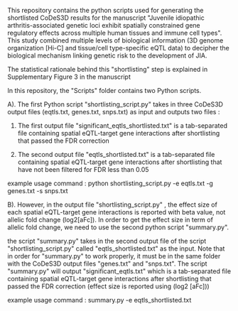 This repository contains the python scripts used for generating the shortlisted CoDeS3D results for the manuscript "Juvenile idiopathic arthritis-associated genetic loci exhibit spatially constrained gene regulatory effects across multiple human tissues and immune cell types". This study combined multiple levels of biological information (3D genome organization [Hi-C] and tissue/cell type-specific eQTL data) to decipher the biological mechanism linking genetic risk to the development of JIA.

The statistical rationale behind this "shortlisting" step is explained in Supplementary Figure 3 in the manuscript

In this repository, the "Scripts" folder contains two Python scripts.

A). The first Python script "shortlisting_script.py" takes in three CoDeS3D output files (eqtls.txt, genes.txt, snps.txt) as input and outputs two files :

1. The first output file "significant_eqtls_shortlisted.txt" is a tab-separated file containing spatial eQTL-target gene interactions after shortlisting that passed the FDR correction

2. The second output file "eqtls_shortlisted.txt" is a tab-separated file containing spatial eQTL-target gene interactions after shortlisting that have not been filtered for FDR less than 0.05 

example usage command : python shortlisting_script.py -e eqtls.txt -g genes.txt -s snps.txt





B). However, in the output file "shortlisting_script.py" , the effect size of each spatial eQTL-target gene interactions is reported with beta value, not allelic fold change (log2[aFc]). In order to get the effect size in term of allelic fold change, we need to use the second python script "summary.py".

the script "summary.py" takes in the second output file of the script "shortlisting_script.py" called "eqtls_shortlisted.txt" as the input. Note that in order for "summary.py" to work properly, it must be in the same folder with the CoDeS3D output files "genes.txt" and "snps.txt". The script "summary.py" will output "significant_eqtls.txt" which is a tab-separated file containing spatial eQTL-target gene interactions after shortlisting that passed the FDR correction (effect size is reported using (log2 [aFc]))

example usage command : summary.py -e eqtls_shortlisted.txt
